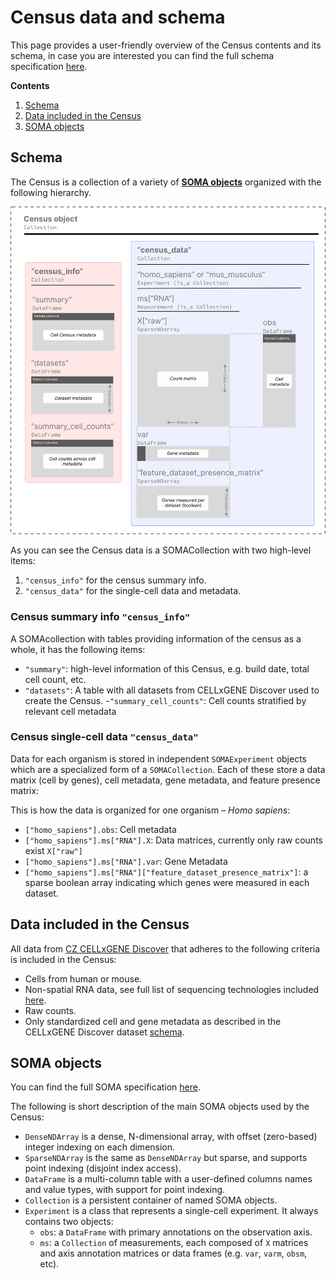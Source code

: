 # Census data and schema

This page provides a user-friendly overview of the Census contents and its schema, in case you are interested you can find the full schema specification [here](https://github.com/chanzuckerberg/cellxgene-census/blob/main/docs/cellxgene_census_schema.md). 

**Contents**

1. [Schema](#schema)
2. [Data included in the Census](#Data-included-in-the-Census)
1. [SOMA objects](#SOMA-objects)

## Schema

The Census is a collection of a variety of **[SOMA objects](#SOMA-objects)** organized with the following hierarchy.

<img src="./cellxgene_census_docsite_model.svg">

As you can see the Census data is a SOMACollection with two high-level items:

1. `"census_info"` for the census summary info.
2. `"census_data"` for the single-cell data and metadata. 

### Census summary info `"census_info"`

A SOMAcollection with tables providing information of the census as a whole, it has the following items:

- `"summary"`: high-level information of this Census, e.g. build date, total cell count, etc.
- `"datasets"`: A table with all datasets from CELLxGENE Discover used to create the Census.
-`"summary_cell_counts"`: Cell counts stratified by relevant cell metadata

### Census single-cell data `"census_data"`

Data for each organism is stored in independent `SOMAExperiment` objects which are a specialized form of a `SOMACollection`. Each of these store a data matrix (cell by genes), cell metadata, gene metadata, and feature presence matrix:

This is how the data is organized for one organism – *Homo sapiens*:

* `["homo_sapiens"].obs`: Cell metadata
* `["homo_sapiens"].ms["RNA"].X`: Data matrices, currently only raw counts exist `X["raw"]`
* `["homo_sapiens"].ms["RNA"].var`: Gene Metadata
* `["homo_sapiens"].ms["RNA"]["feature_dataset_presence_matrix"]`: a sparse boolean array indicating which genes were measured in each dataset.

## Data included in the Census

All data from [CZ CELLxGENE Discover](https://cellxgene.cziscience.com/) that adheres to the following criteria is included in the Census:

- Cells from human or mouse.
- Non-spatial RNA data, see full list of sequencing technologies included [here](https://github.com/chanzuckerberg/cellxgene-census/blob/main/docs/cellxgene_census_schema.md#assays).
- Raw counts.
- Only standardized cell and gene metadata as described in the CELLxGENE Discover dataset [schema](https://github.com/chanzuckerberg/single-cell-curation/blob/main/schema/3.0.0/schema.md).

## SOMA objects 

You can find the full SOMA specification [here](https://github.com/single-cell-data/SOMA/blob/main/abstract_specification.md#foundational-types).

The following is short description of the main SOMA objects used by the Census:

* `DenseNDArray` is a dense, N-dimensional array, with offset (zero-based) integer indexing on each dimension.
* `SparseNDArray` is the same as `DenseNDArray` but sparse, and supports point indexing (disjoint index access).
* `DataFrame` is a multi-column table with a user-defined columns names and value types, with support for point indexing. 
* `Collection` is a persistent container of named SOMA objects.
* `Experiment` is a class that represents a single-cell experiment. It always contains two objects:
	* `obs`: a  `DataFrame` with primary annotations on the observation axis.
	* `ms`: a  `Collection` of measurements, each composed of `X` matrices and axis annotation matrices or data frames (e.g. `var`, `varm`, `obsm`, etc).